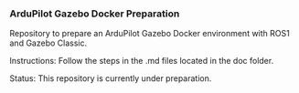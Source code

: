 ### ArduPilot Gazebo Docker Preparation

Repository to prepare an ArduPilot Gazebo Docker environment with ROS1 and Gazebo Classic.

Instructions: Follow the steps in the .md files located in the doc folder.

Status: This repository is currently under preparation.
